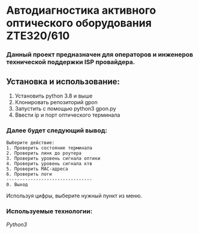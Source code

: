 # Автодиагностика активного оптического оборудования ZTE320/610
### Данный проект предназначен для операторов и инженеров технической поддержки ISP провайдера.

## Установка и использование: 
1. Установить python 3.8 и выше
2. Клонировать репозиторий gpon
3. Запустить с помощью python3 gpon.py
4. Ввести ip и порт оптического терминала

### Далее будет следующий вывод:
```
Выберите действие:
1. Проверить состояние терминала
2. Проверить линк до роутера
3. Проверить уровень сигнала оптики
4. Проверить уровень сигнала ктв
5. Проверить MAC-адреса
6. Проверить логи
--------------------------------
0. Выход
```
Используя цифры, выберите нужный пункт из меню. 

### Используемые технологии:
*Python3*
